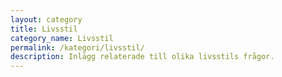 ```yaml
---
layout: category
title: Livsstil
category_name: Livsstil
permalink: /kategori/livsstil/
description: Inlägg relaterade till olika livsstils frågor.
---
```

